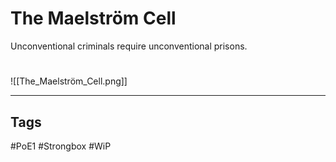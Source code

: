 # The Maelström Cell
Unconventional criminals require unconventional prisons.

#
![[The_Maelström_Cell.png]]

---
## Tags
#PoE1 
#Strongbox
#WiP